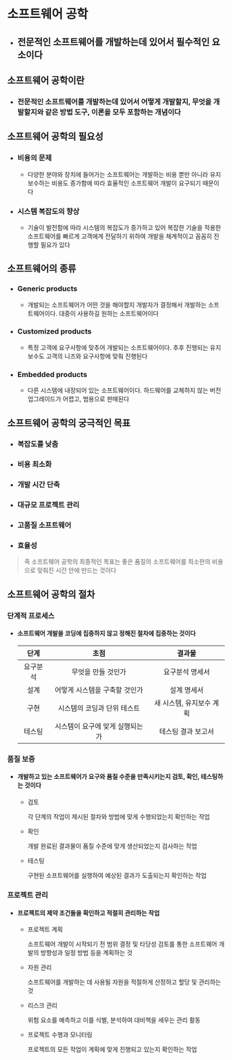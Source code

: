 # 소프트웨어 공학

* ## 전문적인 소프트웨어를 개발하는데 있어서 필수적인 요소이다

## 소프트웨어 공학이란

* ### 전문적인 소프트웨어를 개발하는데 있어서 어떻게 개발할지, 무엇을 개발할지와 같은 방법 도구, 이론을 모두 포함하는 개념이다

## 소프트웨어 공학의 필요성

* ### 비용의 문제

    * 다양한 분야와 장치에 들어가는 소프트웨어는 개발하는 비용 뿐만 아니라 유지보수하는 비용도 증가함에 따라 효율적인 소프트웨어 개발이 요구되기 때문이다


* ### 시스템 복잡도의 향상

    * 기술이 발전함에 따라 시스템의 복잡도가 증가하고 있어 복잡한 기술을 적용한 소프트웨어를 빠르게 고객에게 전달하기 위하여 개발을 체계적이고 꼼꼼히 진행할 필요가 있다

## 소프트웨어의 종류

* ### Generic products

    * 개발되는 소프트웨어가 어떤 것을 해야할지 개발자가 결정해서 개발하는 소프트웨어이다. 대중이 사용하길 원하는 소프트웨어이다

* ### Customized products

    * 특정 고객에 요구사항에 맞추어 개발되는 소프트웨어이다. 추후 진행되는 유지보수도 고객의 니즈와 요구사항에 맞춰 진행된다

* ### Embedded products

    * 다른 시스템에 내장되어 있는 소프트웨어이다. 하드웨어를 교체하지 않는 버전 업그레이드가 어렵고, 범용으로 판매된다

## 소프트웨어 공학의 궁극적인 목표

* ### 복잡도를 낮춤

* ### 비용 최소화

* ### 개발 시간 단축

* ### 대규모 프로젝트 관리

* ### 고품질 소프트웨어

* ### 효율성

> 즉 소프트웨어 공학의 최종적인 목표는 좋은 품질의 소프트웨어를 최소한의 비용으로 맞춰진 시간 안에 만드는 것이다

## 소프트웨어 공학의 절차

### 단계적 프로세스 

* #### 소프트웨어 개발을 코딩에 집중하지 않고 정해진 절차에 집중하는 것이다
    |단계|초점|결과물|
    |:--:|:--:|:---:|
    |요구분석|무엇을 만들 것인가|요구분석 명세서|
    |설계|어떻게 시스템을 구축할 것인가|설계 명세서|
    |구현|시스템의 코딩과 단위 테스트|새 시스템, 유지보수 계획|
    |테스팅|시스템이 요구에 맞게 실행되는가|테스팅 결과 보고서|

### 품질 보증

* #### 개발하고 있는 소프트웨어가 요구와 품질 수준을 만족시키는지 검토, 확인, 테스팅하는 것이다

    * 검토

        각 단계의 작업이 제시된 절차와 방법에 맞게 수행되었는지 확인하는 작업

    * 확인

        개발 완료된 결과물이 품질 수준에 맞게 생산되었는지 검사하는 작업

    * 테스팅

        구현된 소프트웨어를 실행하여 예상된 결과가 도출되는지 확인하는 작업

### 프로젝트 관리 

* #### 프로젝트의 제약 조건들을 확인하고 적절히 관리하는 작업

    * 프로젝트 계획

        소프트웨어 개발이 시작되기 전 범위 결정 및 타당성 검토를 통한 소프트웨어 개발의 방향성과 일정 방법 등을 계획하는 것

    * 자원 관리

         소프트웨어를 개발하는 데 사용될 자원을 적절하게 산정하고 할당 및 관리하는 것

    * 리스크 관리

        위험 요소를 예측하고 이를 식별, 분석하여 대비책을 세우는 관리 활동

    * 프로젝트 수행과 모니터링

        프로젝트의 모든 작업이 계획에 맞게 진행되고 있는지 확인하는 작업